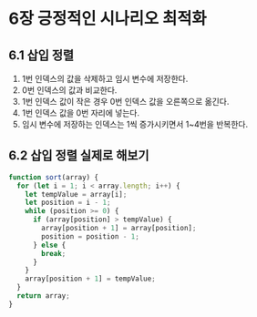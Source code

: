 # 6장 긍정적인 시나리오 최적화

## 6.1 삽입 정렬

1. 1번 인덱스의 값을 삭제하고 임시 변수에 저장한다.
2. 0번 인덱스의 값과 비교한다.
3. 1번 인덱스 값이 작은 경우 0번 인덱스 값을 오른쪽으로 옮긴다.
4. 1번 인덱스 값을 0번 자리에 넣는다.
5. 임시 변수에 저장하는 인덱스는 1씩 증가시키면서 1~4번을 반복한다.

## 6.2 삽입 정렬 실제로 해보기

```js
function sort(array) {
  for (let i = 1; i < array.length; i++) {
    let tempValue = array[i];
    let position = i - 1;
    while (position >= 0) {
      if (array[position] > tempValue) {
        array[position + 1] = array[position];
        position = position - 1;
      } else {
        break;
      }
    }
    array[position + 1] = tempValue;
  }
  return array;
}
```
